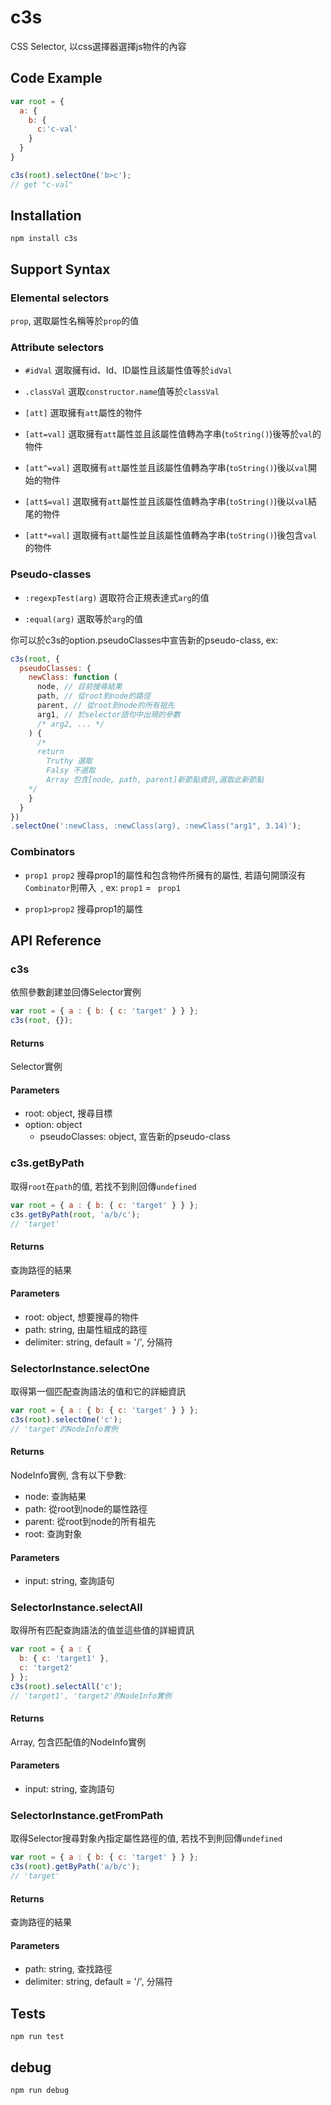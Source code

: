 # c3s

CSS Selector, 以css選擇器選擇js物件的內容

## Code Example

```javascript
var root = {
  a: {
    b: {
      c:'c-val'
    }
  }
}

c3s(root).selectOne('b>c');
// get "c-val"
```

## Installation

`npm install c3s`

## Support Syntax
### Elemental selectors
`prop`, 選取屬性名稱等於`prop`的值

### Attribute selectors
* `#idVal` 
選取擁有id、Id、ID屬性且該屬性值等於`idVal`

* `.classVal` 
選取`constructor.name`值等於`classVal`

* `[att]` 
選取擁有`att`屬性的物件

* `[att=val]` 
選取擁有`att`屬性並且該屬性值轉為字串(`toString()`)後等於`val`的物件

* `[att^=val]` 
選取擁有`att`屬性並且該屬性值轉為字串(`toString()`)後以`val`開始的物件

* `[att$=val]` 
選取擁有`att`屬性並且該屬性值轉為字串(`toString()`)後以`val`結尾的物件

* `[att*=val]` 
選取擁有`att`屬性並且該屬性值轉為字串(`toString()`)後包含`val`的物件

### Pseudo-classes

* `:regexpTest(arg)`
選取符合正規表達式`arg`的值

* `:equal(arg)`
選取等於`arg`的值

你可以於c3s的option.pseudoClasses中宣告新的pseudo-class, ex:
```javascript
c3s(root, {
  pseudoClasses: {
    newClass: function (
      node, // 目前搜尋結果
      path, // 從root到node的路徑
      parent, // 從root到node的所有祖先
      arg1, // 於selector語句中出現的參數
      /* arg2, ... */
    ) {
      /* 
      return 
        Truthy 選取
        Falsy 不選取
        Array 包含[node, path, parent]新節點資訊,選取此新節點
    */
    }
  }
})
.selectOne(':newClass, :newClass(arg), :newClass("arg1", 3.14)');
```

### Combinators

* `prop1 prop2`
搜尋prop1的屬性和包含物件所擁有的屬性, 若語句開頭沒有`Combinator`則帶入<code>&nbsp;</code>, ex: `prop1` = <code>&nbsp;prop1</code>

* `prop1>prop2`
搜尋prop1的屬性


## API Reference

### c3s  
依照參數創建並回傳Selector實例
```javascript
var root = { a : { b: { c: 'target' } } };
c3s(root, {});
```
#### Returns
Selector實例
#### Parameters
* root: object, 搜尋目標
* option: object
  * pseudoClasses: object, 宣告新的pseudo-class

### c3s.getByPath  
取得`root`在`path`的值, 若找不到則回傳`undefined`
```javascript
var root = { a : { b: { c: 'target' } } };
c3s.getByPath(root, 'a/b/c'); 
// 'target'
```
#### Returns
查詢路徑的結果
#### Parameters
* root:  object, 想要搜尋的物件
* path: string, 由屬性組成的路徑
* delimiter: string, default = '/', 分隔符

### SelectorInstance.selectOne
取得第一個匹配查詢語法的值和它的詳細資訊
```javascript
var root = { a : { b: { c: 'target' } } };
c3s(root).selectOne('c');
// 'target'的NodeInfo實例
```
#### Returns
NodeInfo實例, 含有以下參數:

* node: 查詢結果
* path: 從root到node的屬性路徑
* parent: 從root到node的所有祖先
* root: 查詢對象
#### Parameters
* input: string, 查詢語句

### SelectorInstance.selectAll
取得所有匹配查詢語法的值並這些值的詳細資訊
```javascript
var root = { a : { 
  b: { c: 'target1' },
  c: 'target2'
} };
c3s(root).selectAll('c');
// 'target1', 'target2'的NodeInfo實例
```
#### Returns
Array, 包含匹配值的NodeInfo實例
#### Parameters
* input: string, 查詢語句

### SelectorInstance.getFromPath
取得Selector搜尋對象內指定屬性路徑的值, 若找不到則回傳`undefined`
```javascript
var root = { a : { b: { c: 'target' } } };
c3s(root).getByPath('a/b/c');
// 'target'
```
#### Returns
查詢路徑的結果
#### Parameters
* path: string, 查找路徑
* delimiter: string, default = '/', 分隔符

## Tests

`npm run test`

## debug

`npm run debug`
